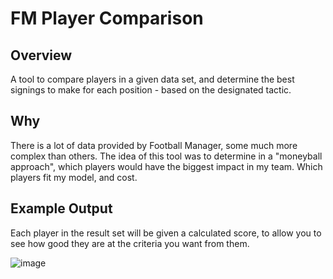# FM Player Comparison

## Overview

A tool to compare players in a given data set, and determine the best signings to make for each position - based on the designated tactic.

## Why

There is a lot of data provided by Football Manager, some much more complex than others. The idea of this tool was to determine in a "moneyball approach", which players would have the biggest impact in my team. Which players fit my model, and cost.

## Example Output

Each player in the result set will be given a calculated score, to allow you to see how good they are at the criteria you want from them.

![image](https://github.com/user-attachments/assets/dd178314-3893-4824-8849-4a94efb99736)
